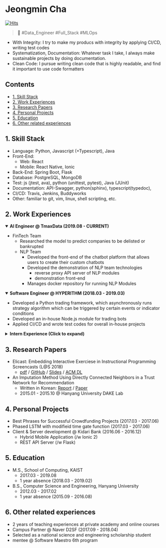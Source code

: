 # **Jeongmin Cha**
[![Hits](https://hits.seeyoufarm.com/api/count/incr/badge.svg?url=https%3A%2F%2Fgithub.com%2Fjeongmincha%2Fresume)](https://hits.seeyoufarm.com)

> 🤩 \#Data_Engineer \#Full_Stack \#MLOps  

* With Integrity: I try to make my producs with integrity by applying CI/CD, writing test codes
* Systematization, Documentation: Whatever task I take, I always make sustainable projects by doing documentation.
* Clean Code: I pursue writing clean code that is highly readable, and find it important to use code formatters

## Contents
* [1. Skill Stack](#1-skill-stack)
* [2. Work Experiences](#2-work-experiences)
* [3. Research Papers](#3-research-papers)
* [4. Personal Projects](#4-personal-projects)
* [5. Education](#5-education)
* [6. Other related experiences](#6-other-related-experiences)


## 1. Skill Stack
* Language: Python, Javascript (+Typescript), Java
* Front-End: 
  * Web: React
  * Mobile: React Native, Ionic
* Back-End: Spring Boot, Flask
* Database: PostgreSQL, MongoDB
* Test: js (jtest, ava), python (unittest, pytest), Java (JUnit)
* Documentation: API-Swagger, python(sphinx), typescript(typedoc), 
* CI/CD: Travis, Jenkins, Buddyworks
* Other: familiar to git, vim, linux, shell scripting, etc.


## 2. Work Experiences
<details open>
<summary style="font-weight: bold">AI Engineer @ TmaxData (2019.08 - CURRENT)</summary>
<div markdown="1">

* FinTech Team
    * Researched the model to predict companies to be delisted or bankrupted
  * NLP Team
    * Developed the front-end of the chatbot platform that allows users to create their custom chatbots
    * Developed the demonstration of NLP team technologies 
      * reverse proxy API server of NLP modules
      * demonstration front-end
    * Manages docker repository for running NLP Modules
</div>
</details>

<details open>
<summary style="font-weight: bold">Software Engineer @ HYPERITHM (2018.03 - 2019.03)</summary>
<div markdown="1">

* Developed a Python trading framework, which asynchronously runs strategy algorithm which can be triggered by certain events or indicator conditions
* Developed an in-house Node.js module for trading bots
* Applied CI/CD and wrote test codes for overall in-house projects

</div>
</details>
  

<details>
<summary style="font-weight: bold"> Intern Experience (Click to expand)</summary>
<div markdown="1">

* **Research & Developer Intern @ elice (2017.01 - 2017.04)**
  * Researched the correlation between students' grades and events in the mobile service, such as code submission and running.
  * Designed the mobile app navigation and usuability
  * Developed the mobile app with React Native
* **Developer Intern @ Softpub (2016.07 - 2016.08)**
  * Developed a Python script that creates report cards based on the results of students' mock exams
* **Developer Intern @ LG Electronics (2013.07 - 2013.08)**
  * Wrote an in-house manual to setup open WebOS
</div>
</details>


## 3. Research Papers
* Elicast: Embedding Interactive Exerciese in Instructional Programming Screencasts (L@S 2018)
  * [pdf](https://uilab.kaist.ac.kr/assets/research/UIST2018/uist2018_park.pdf) / [GitHub](https://github.com/elicast-research/elicast) / [Slides](https://uilab.kaist.ac.kr/assets/research/LAS2018/las2018_park_slides.pdf) / [ACM DL](https://dl.acm.org/citation.cfm?id=3231657)
* An Imputation Method Using Directly Connected Neighbors in a Trust Network for Recommendation
  * Written in Korean: [Report](https://jeongmincha.github.io/assets/projects/research/recommender-system/recommender-system-report.pdf) / [Paper](https://jeongmincha.github.io/assets/projects/research/recommender-system/recommender-system-paper.pdf)
  * 2015.01 - 2015.10 @ Hanyang University DAKE Lab


## 4. Personal Projects
* Best Phrases for Successful Crowdfunding Projects (2017.03 - 2017.06)
* Phased LSTM with modifieid time gate function (2017.03 - 2017.06)
* Client & Server development @ Kidari Bank (2016.06 - 2016.12)
  * Hybrid Mobile Application (/w Ionic 2)
  * REST API Server (/w Flask)


## 5. Education
* M.S., School of Computing, KAIST
  * 2017.03 - 2019.08
  * 1 year absence (2018.03 - 2019.02)
* B.S., Computer Science and Engineering, Hanyang University
  * 2012.03 - 2017.02
  * 1 year absence (2015.09 - 2016.08)


## 6. Other related experiences
* 2 years of teaching experiences at private academy and online courses
* Campus Partner @ Naver D2SF (2017.09 - 2018.04)
* Selected as a national science and engineering scholarship student
* mentee @ Software Maestro 6th program
